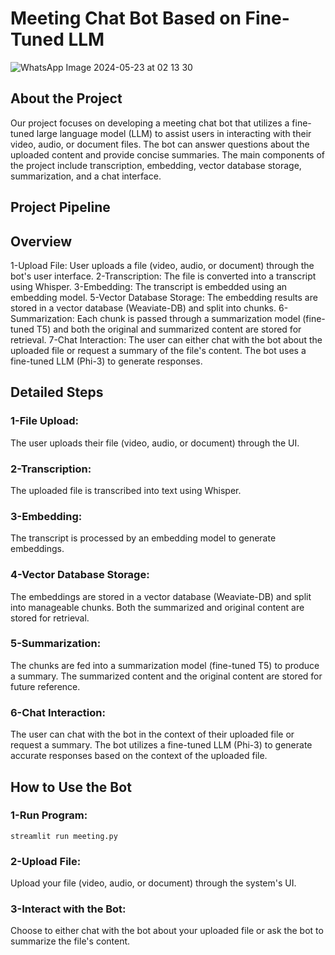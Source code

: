 # Meeting Chat Bot Based on Fine-Tuned LLM
![WhatsApp Image 2024-05-23 at 02 13 30](https://github.com/m-mahmoud-mohamed/MeetingQA/assets/117641794/57b497d2-be4e-4b8c-b119-37c615f9b469)

## About the Project
Our project focuses on developing a meeting chat bot that utilizes a fine-tuned large language model (LLM) to assist users in interacting with their video, audio, or document files. The bot can answer questions about the uploaded content and provide concise summaries. The main components of the project include transcription, embedding, vector database storage, summarization, and a chat interface.

## Project Pipeline

## Overview
1-Upload File: User uploads a file (video, audio, or document) through the bot's user interface.
2-Transcription: The file is converted into a transcript using Whisper.
3-Embedding: The transcript is embedded using an embedding model.
5-Vector Database Storage: The embedding results are stored in a vector database (Weaviate-DB) and split into chunks.
6-Summarization: Each chunk is passed through a summarization model (fine-tuned T5) and both the original and summarized content are stored for retrieval.
7-Chat Interaction: The user can either chat with the bot about the uploaded file or request a summary of the file's content. The bot uses a fine-tuned LLM (Phi-3) to generate responses.

## Detailed Steps
### 1-File Upload:
The user uploads their file (video, audio, or document) through the UI.
### 2-Transcription:
The uploaded file is transcribed into text using Whisper.
### 3-Embedding:
The transcript is processed by an embedding model to generate embeddings.
### 4-Vector Database Storage:
The embeddings are stored in a vector database (Weaviate-DB) and split into manageable chunks.
Both the summarized and original content are stored for retrieval.
### 5-Summarization:
The chunks are fed into a summarization model (fine-tuned T5) to produce a summary.
The summarized content and the original content are stored for future reference.
### 6-Chat Interaction:

The user can chat with the bot in the context of their uploaded file or request a summary.
The bot utilizes a fine-tuned LLM (Phi-3) to generate accurate responses based on the context of the uploaded file.

## How to Use the Bot
### 1-Run Program:
```console
streamlit run meeting.py
```

### 2-Upload File:
Upload your file (video, audio, or document) through the system's UI.
### 3-Interact with the Bot:
Choose to either chat with the bot about your uploaded file or ask the bot to summarize the file's content.


